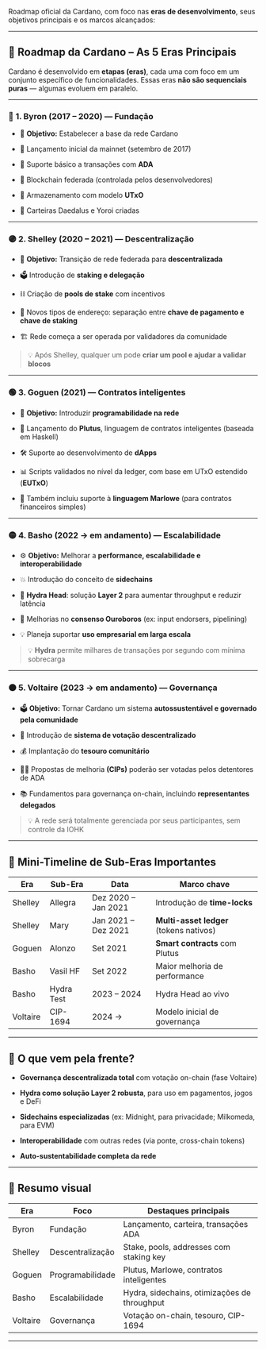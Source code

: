 Roadmap oficial da Cardano, com foco nas **eras de desenvolvimento**, seus objetivos principais e os marcos alcançados:

---

## 🧭 **Roadmap da Cardano – As 5 Eras Principais**

Cardano é desenvolvido em **etapas (eras)**, cada uma com foco em um conjunto específico de funcionalidades. Essas eras **não são sequenciais puras** — algumas evoluem em paralelo.

---

### 🔵 **1. Byron (2017 – 2020) — Fundação**

- 🧱 **Objetivo:** Estabelecer a base da rede Cardano
    
- 🚀 Lançamento inicial da mainnet (setembro de 2017)
    
- 📄 Suporte básico a transações com **ADA**
    
- 🧪 Blockchain federada (controlada pelos desenvolvedores)
    
- 🧩 Armazenamento com modelo **UTxO**
    
- 🧪 Carteiras Daedalus e Yoroi criadas
    

---

### 🟣 **2. Shelley (2020 – 2021) — Descentralização**

- 🧭 **Objetivo:** Transição de rede federada para **descentralizada**
    
- 🗳️ Introdução de **staking e delegação**
    
- ⛓️ Criação de **pools de stake** com incentivos
    
- 🔐 Novos tipos de endereço: separação entre **chave de pagamento e chave de staking**
    
- 🏗️ Rede começa a ser operada por validadores da comunidade
    

> 💡 Após Shelley, qualquer um pode **criar um pool e ajudar a validar blocos**

---

### 🟢 **3. Goguen (2021) — Contratos inteligentes**

- 🧠 **Objetivo:** Introduzir **programabilidade na rede**
    
- 📜 Lançamento do **Plutus**, linguagem de contratos inteligentes (baseada em Haskell)
    
- 🛠️ Suporte ao desenvolvimento de **dApps**
    
- 📊 Scripts validados no nível da ledger, com base em UTxO estendido (**EUTxO**)
    
- 💬 Também incluiu suporte à **linguagem Marlowe** (para contratos financeiros simples)
    

---

### 🟡 **4. Basho (2022 → em andamento) — Escalabilidade**

- ⚙️ **Objetivo:** Melhorar a **performance, escalabilidade e interoperabilidade**
    
- 💥 Introdução do conceito de **sidechains**
    
- 🧩 **Hydra Head**: solução **Layer 2** para aumentar throughput e reduzir latência
    
- 🔄 Melhorias no **consenso Ouroboros** (ex: input endorsers, pipelining)
    
- 💡 Planeja suportar **uso empresarial em larga escala**
    

> 💡 **Hydra** permite milhares de transações por segundo com mínima sobrecarga

---

### 🟠 **5. Voltaire (2023 → em andamento) — Governança**

- 🗳️ **Objetivo:** Tornar Cardano um sistema **autossustentável e governado pela comunidade**
    
- 🔐 Introdução de **sistema de votação descentralizado**
    
- 💰 Implantação do **tesouro comunitário**
    
- 🧑‍⚖️ Propostas de melhoria **(CIPs)** poderão ser votadas pelos detentores de ADA
    
- 📚 Fundamentos para governança on-chain, incluindo **representantes delegados**
    

> 💡 A rede será totalmente gerenciada por seus participantes, sem controle da IOHK

---

## 📆 Mini-Timeline de Sub-Eras Importantes

|Era|Sub-Era|Data|Marco chave|
|---|---|---|---|
|Shelley|Allegra|Dez 2020 – Jan 2021|Introdução de **time-locks**|
|Shelley|Mary|Jan 2021 – Dez 2021|**Multi-asset ledger** (tokens nativos)|
|Goguen|Alonzo|Set 2021|**Smart contracts** com Plutus|
|Basho|Vasil HF|Set 2022|Maior melhoria de performance|
|Basho|Hydra Test|2023 – 2024|Hydra Head ao vivo|
|Voltaire|CIP-1694|2024 →|Modelo inicial de governança|

---

## 🔮 O que vem pela frente?

- **Governança descentralizada total** com votação on-chain (fase Voltaire)
    
- **Hydra como solução Layer 2 robusta**, para uso em pagamentos, jogos e DeFi
    
- **Sidechains especializadas** (ex: Midnight, para privacidade; Milkomeda, para EVM)
    
- **Interoperabilidade** com outras redes (via ponte, cross-chain tokens)
    
- **Auto-sustentabilidade completa da rede**
    

---

## 📌 Resumo visual

|Era|Foco|Destaques principais|
|---|---|---|
|Byron|Fundação|Lançamento, carteira, transações ADA|
|Shelley|Descentralização|Stake, pools, addresses com staking key|
|Goguen|Programabilidade|Plutus, Marlowe, contratos inteligentes|
|Basho|Escalabilidade|Hydra, sidechains, otimizações de throughput|
|Voltaire|Governança|Votação on-chain, tesouro, CIP-1694|

---
